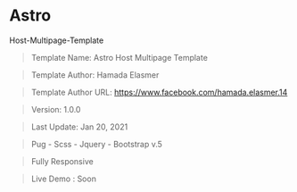 # Astro
 Host-Multipage-Template
 
> Template Name: Astro Host Multipage Template

> Template Author: Hamada Elasmer

> Template Author URL: https://www.facebook.com/hamada.elasmer.14

> Version: 1.0.0

> Last Update: Jan 20, 2021

> Pug - Scss - Jquery - Bootstrap v.5

> Fully Responsive

> Live Demo : Soon
